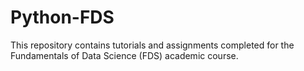 # Python-FDS

This repository contains tutorials and assignments completed for the Fundamentals of Data Science (FDS) academic course.
